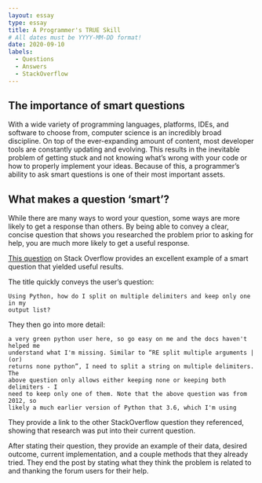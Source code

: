 ```yaml
---
layout: essay
type: essay
title: A Programmer's TRUE Skill
# All dates must be YYYY-MM-DD format!
date: 2020-09-10
labels:
  - Questions
  - Answers
  - StackOverflow
---
```


## The importance of smart questions
With a wide variety of programming languages, platforms, IDEs, and software to choose from, computer science is an incredibly broad discipline.  On top of the ever-expanding amount of content, most developer tools are constantly updating and evolving.  This results in the inevitable problem of getting stuck and not knowing what’s wrong with your code or how to properly implement your ideas.  Because of this, a programmer’s ability to ask smart questions is one of their most important assets.  

## What makes a question ‘smart’?
While there are many ways to word your question, some ways are more likely to get a response than others.  By being able to convey a clear, concise question that shows you researched the problem prior to asking for help, you are much more likely to get a useful response.  

[This question](https://stackoverflow.com/questions/63835584/using-python-how-do-i-split-on-multiple-delimiters-and-keep-only-one-in-my-outp) on Stack Overflow provides an excellent example of a smart question that yielded useful results.

The title quickly conveys the user’s question:
```
Using Python, how do I split on multiple delimiters and keep only one in my 
output list?
```

They then go into more detail:
```
a very green python user here, so go easy on me and the docs haven't helped me 
understand what I'm missing. Similar to “RE split multiple arguments | (or) 
returns none python”, I need to split a string on multiple delimiters. The 
above question only allows either keeping none or keeping both delimiters - I 
need to keep only one of them. Note that the above question was from 2012, so 
likely a much earlier version of Python that 3.6, which I'm using
```

They provide a link to the other StackOverflow question they referenced, showing that research was put into their current question.

After stating their question, they provide an example of their data, desired outcome, current implementation, and a couple methods that they already tried.  They end the post by stating what they think the problem is related to and thanking the forum users for their help.

